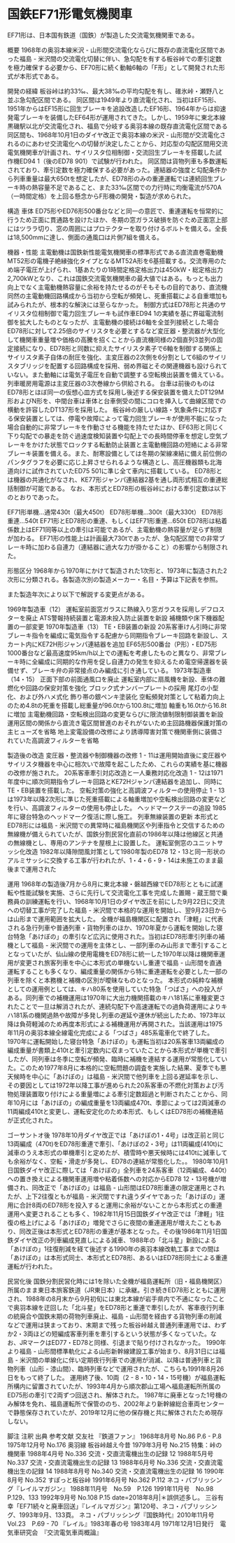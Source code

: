 # 国鉄EF71形電気機関車

EF71形は、日本国有鉄道（国鉄）が製造した交流電気機関車である。

概要
1968年の奥羽本線米沢 - 山形間交流電化ならびに既存の直流電化区間であった福島 - 米沢間の交流電化切替に伴い、急勾配を有する板谷峠での牽引定数を極力確保する必要から、EF70形に続く動軸6軸の「F形」として開発された形式が本形式である。

開発の経緯
板谷峠は約33‰、最大38‰の平均勾配を有し、碓氷峠・瀬野八と並ぶ急勾配区間である。
同区間は1949年より直流電化され、当初はEF15形、1951年からはEF15形に回生ブレーキを追設改造したEF16形、1964年からは抑速発電ブレーキを装備したEF64形が運用されてきた。しかし、1959年に東北本線黒磯駅以北が交流電化され、福島で分岐する奥羽本線の既存直流電化区間である同区間も、1968年10月1日のダイヤ改正で奥羽本線の米沢 - 山形間が交流電化されるのにあわせ交流電化への切替が決定したことから、対応型の勾配区間用交流電気機関車が計画され、サイリスタ位相制御・交流回生ブレーキを搭載した試作機ED94 1（後のED78 901）で試験が行われた。
同区間は貨物列車も多数運転されており、牽引定数を極力確保する必要があった。連結器の強度と勾配条件から列車重量は最大650tを想定したが、ED78形のみの重連運転では連続回生ブレーキ時の熱容量不足であること、また33‰区間での力行時に均衡電流が570A（一時間定格）を上回る懸念からF形機の開発・製造が求められた。

構造
車体
ED75形やED76形500番台などと同一の意匠で、重連運転を恒常的に行うため正面に貫通路を設けたほか、冬期の窓ガラス破損を防ぐため正面窓上部にはツララ切り、窓の周囲にはプロテクターを取り付けるボルトを備える。全長は18,500mmに達し、側面の通風口は片側7組を備える。

機器・性能
主電動機は国鉄新性能電気機関車の標準形式である直流直巻電動機MT52形の電機子絶縁強化タイプとなるMT52A形を6基搭載する。交流専用のため端子電圧が上げられ、1基あたりの1時間定格定格出力は450kW・総定格出力2,700kWとなり、これは国鉄交流電気機関車の最大値ではある。もっとも出力向上でなく主電動機熱容量に余裕を持たせるのがそもそもの目的であり、直流機同然の主電動機回路構成から当初から空転が頻発し、死重搭載による自重増加も試みられたが、根本的な解決には至らなかった。
制御方式はED78形と共通のサイリスタ位相制御で電力回生ブレーキも試作車ED94 1の実績を基に界磁電流制御を拡大したものとなったが、主電動機の接続は6軸を全並列接続とした場合ED78形に対して2.25倍のサイリスタを必要とするなど変圧器・整流器が大型化して機関車重量増や価格の高騰を招くことから直流機同様の2個直列3並列の固定接続になり、ED78形と同数に抑えたサイリスタ素子で6軸を制御する関係上サイリスタ素子自体の耐圧を強化、主変圧器の2次側を6分割として6組のサイリスタブリッジを配置する回路構成を採用、弱め界磁とその関連機器も設けられていない。また動軸には電気子電圧を自動で調整する空転検出装置を備えている。列車暖房用電源は主変圧器の3次巻線から供給される。
台車は前後のものはED78形とほぼ同一の仮想心皿方式を採用し後述する保安装置を備えたDT129M形およびN形を、中間台車は車体と台車側受の間にコロを挿入して曲線区間での横動を許容したDT137形を採用した。
板谷峠の厳しい線路・気象条件に対応する保安装置としては、停電や故障によって電力回生ブレーキが使用不能になった場合自動的に非常ブレーキを作動させる機能を持たせたほか、EF63形と同じく下り勾配での暴走を防ぐ過速度検知装置や勾配上での長時間停車を想定し空気ブレーキをかけた状態でロックする転動防止装置と主電動機回路の短絡による非常ブレーキ装置を備える。また、耐寒設備としては冬期の架線凍結に備え前位側のパンタグラフを必要に応じ上昇させられるような構造とし、高圧機器類も北海道向けに試作されていたED75 501に準じ全て車内に搭載している。
ED78形とは機器の共通化がなされ、KE77形ジャンパ連結器2基を通し両形式相互の重連総括制御が可能である。
なお、本形式とED78形の板谷峠における牽引定数は以下のとおりであった。

EF71形単機…通常430t（最大450t）
ED78形単機…300t（最大330t）
ED78形重連…540t
EF71形とED78形の重連、もしくはEF71形重連…650t
ED78形は粘着係数上はEF71同等以上の牽引は可能であるが、主電動機の熱容量が足らず制限が加わる。
EF71形の性能上は計画最大730tであったが、急勾配区間での非常ブレーキ時に加わる自連力（連結器に過大な力が掛かること）の影響から制限された。

形態区分
1968年から1970年にかけて製造された1次形と、1973年に製造された2次形に分類される。各製造次別の製造メーカー・名目・予算は下記表を参照。

また製造年次により以下で解説する変更点がある。

1969年製造車（12）
運転室前面窓ガラスに熱線入り窓ガラスを採用しデフロスターを廃止
ATS警報持続装置と電源未投入防止装置を新設
補機類や床下機器配置の一部変更
1970年製造車（13）
TE・EB装置の新設
20系客車けん引時に非常ブレーキ指令を編成に電気指令する配慮から同期指令ブレーキ回路を新設し、スカート内にKE72H形ジャンパ連結器を追加
EF65形500番台（P形）・ED75形1000番台など最高速度95km/h以上での運転を考慮したものと異なり、非常ブレーキ時に全編成に同期的な作用を促し自連力の発生を抑えるため電空帰還器を装備せず、ブレーキ弁の非常接点のみ編成に引き通している。
1973年製造車（14・15）
正面下部の前面通風口を廃止
運転室内部に扇風機を新設、車体の難燃化や回路の保安対策を強化
ブロック式ナンバープレートの採用
尾灯の小型化、および外ハメ式化
飾り帯の銀ペンキ塗装化
空転頻発対策として粘着力向上のため4.8tの死重を搭載し総重量が96.0tから100.8tに増加
軸重も16.0tから16.8tに増加
主電動機回路・空転検出回路の変更ならびに限流値制限制御装置を新設
運用区間の関係から直流き電区間冒進のおそれがないため主回路機器保護対策の主ヒューズを省略
地上変電設備の改修により誘導障害対策で機関車側に装備されていた高調波フィルターを省略

製造後の改造
変圧器・整流器や制御機器の改修
1 - 11は運用開始直後に変圧器やサイリスタ機器を中心に相次いで故障を起こしたため、これらの実績を基に機器の改修が施された。
20系客車牽引対応改造と一人乗務対応化改造
1 - 12は1971年度中に順次同期指令ブレーキ回路とKE72Hジャンパ連結器を追加し、同時にTE・EB装置を搭載した。
空転対策の強化と高調波フィルターの使用停止
1 - 13は1973年以降2次形に準じた死重搭載による軸重増加や空転検出回路の変更などを行い、高調波フィルターの使用も停止した。
ヘッドマークステーの追設
1985年に寝台特急のヘッドマーク復活に際し施工。
列車無線装置の更新
本形式とED78形には福島 - 米沢間での異常時に福島機関区や列車指令と交信するための無線機が備えられていたが、国鉄分割民営化直前の1986年以降は他線区と共通の無線機とし、専用のアンテナを屋根上に設置した。
運転室側窓のユニットサッシ化改造
1982年以降隙間風対策として1980年製のED78 12・13と同一形状のアルミサッシに交換する工事が行われたが、1・4・6・9・14は未施工のまま最後まで運用された

運用
1968年の製造後7月から8月に東北本線・磐越西線でED78形とともに試運転や性能試験を実施、さらに先行して交流電化工事を完成した置賜 - 蔵王間で乗務員の訓練運転を行い、1968年10月1日のダイヤ改正を前にした9月22日に交流への切替工事が完了した福島 - 米沢間で本格的な運用を開始し、翌9月23日からは山形まで運用範囲を拡大した。
全機が福島機関区に配置され「津軽」に代表される急行列車や普通列車・貨物列車のほか、1970年夏から運転を開始した寝台特急「あけぼの」の牽引など広汎に使用された。当初はED78形牽引列車の補機として福島 - 米沢間での運用を主体とし、一部列車のみ山形まで牽引することとなっていたが、仙山線の使用電機をED78形に統一した1970年以降は機関車運用が変更され旅客列車を中心に本形式の単機ないし重連で福島 - 山形間を直通運転することも多くなり、編成重量の関係から特に重連運転を必要とした一部の列車を除くと本務機と補機の区別が曖昧なものとなった。
本形式の純粋な補機としての運用例としては、キハ80系を使用していた特急「つばさ」への投入がある。同列車での補機運用は1970年に大出力機関搭載のキハ181系に車種変更されたことで一旦は解消されたが、連続勾配下や高速運転での過負荷運用によりキハ181系の機関過熱や故障が多発し列車の遅延や運休が続出したため、1973年以降は負荷軽減のため再度本形式による補機運用が再開された。当該運用は1975年11月の奥羽本線全線電化完成による「つばさ」485系電車化で終了した。
1970年に運転開始した寝台特急「あけぼの」も運転当初は20系客車13両編成の編成重量が書類上410tと牽引定数内に収まっていたことから本形式が単機で牽引したが、同列車は冬季に空転が頻発、臨時に補機を連結する運用が常態化していた。このため1977年8月に本格的に空転問題の調査を実施した結果、夏季でも悪天候時を中心に「あけぼの」は福島 - 米沢間で他列車を上回る遅延率を示し、その要因としては1972年以降工事が進められた20系客車の不燃化対策および汚物処理装置取り付けによる重量増による牽引定数超過と判断されたことから、同年10月には「あけぼの」の編成重量を13両編成470t、季節によっては2両減車の11両編成410tと変更し、運転安定化のため本形式、もしくはED78形の補機連結が正式化された。

ゴーサントオ後
1978年10月ダイヤ改正では「あけぼの1・4号」は改正前と同じ13両編成（470t)をED78形重連で牽引、「あけぼの2・3号」は11両編成(410t)に減車のうえ本形式の単機牽引と定めたが、積雪時や悪天候時には410tに減車しても余裕がなく、空転・滑走が多発し、ED78の連結が常態化した。。
1980年10月1日国鉄ダイヤ改正に際しては「あけぼの」全列車を24系客車（12両編成、440t）への置き換えによる機関車運用増や粘着係数への対応からED78 12・13号機が増備され、同改正で「あけぼの」は福島 - 山形間はED78形重連の限定運用とされたが、上下2往復ともが福島 - 米沢間ですれ違うダイヤであった「あけぼの」運用に合計8両のED78形を投入すると運用に余裕がないことから本形式との重連運用へ変更されることも多く、1982年11月15日国鉄ダイヤ改正では「津軽」1往復の格上げによる「あけぼの」増発でさらに夜間の重連運用が増えたこともあり、同改正後は本形式とED78形の重連が基本となった。その後1986年11月1日国鉄ダイヤ改正の列車編成見直しによる減車、1988年の「北斗星」新設による「あけぼの」1往復削減を経て後述する1990年の奥羽本線改軌工事までの間は「あけぼの」は本形式同士、本形式とED78形、あるいはED78形同士による重連運転が行われた。

民営化後
国鉄分割民営化時には1を除いた全機が福島運転所（旧・福島機関区）所属のまま東日本旅客鉄道（JR東日本）に承継。引き続きED78形とともに運用され、1988年の8月末から9月初旬には東北本線が岩手県内で不通になったことで奥羽本線を迂回した「北斗星」をED78形と重連で牽引したが、客車夜行列車の統廃合や国鉄末期の荷物列車廃止、福島 - 山形間を経由する貨物列車の削減などで運用は狭まっており、末期まで残った板谷峠越え普通列車運用では、わずか2・3両ほどの短編成客車列車を牽引するという状態が多くなっていた。なお、JRマークはED77・ED78と同様、引退まで貼り付けされなかった。
1990年より福島 - 山形間標準軌化による山形新幹線建設工事が始まり、8月31日には福島 - 米沢間の単線化に伴い定期夜行列車での運用が消滅、以降は普通列車と貨物列車（山形 - 漆山間）、臨時列車などで運用されたが、こちらも1991年8月26日をもって終了した。
運用終了後、10両（2 - 8・10・14・15号機）が福島運転所構内に留置されていたが、1993年4月から順次郡山工場へ福島運転所所属のED75形の牽引で2両ずつ回送され、解体された。
1987年に廃車となった1号機のみ解体を免れ、福島運転所で保管ののち、2002年より新幹線総合車両センターで静態保存されていたが、2019年12月に他の保存機と共に解体されたため現存しない。

脚注
注釈
出典
参考文献
交友社 『鉄道ファン』
1968年8月号 No.86  P.6 - P.8
1975年12月号 No.176 奥羽線 板谷峠越え今昔
1979年3月号 No.215 特集：峠の機関車
1988年4月号 No.336 交流・交直流電機出生の記録 12
1988年5月号 No.337 交流・交直流電機出生の記録 13
1988年6月号 No.336 交流・交直流電機出生の記録 14
1988年8月号 No.340 交流・交直流電機出生の記録 16
1990年8月号 No.352 すぽっと板谷峠
1991年6月号 No.362 P.112
ネコ・パブリッシング『レイルマガジン』
1988年11月号　No.59　P.126
1991年11月号　No.98　P.129、133
1992年9月号 No.108 P.15 date=2018年8月|＊誤供述多し。
三谷有幸「EF71続々と廃車回送」『レイルマガジン』第120号、ネコ・パブリッシング、1993年9月、133頁。 
ネコ・パブリッシング『国鉄時代』2010年11月号　Vol.23　P.69 - 70
『レイル』1983年春の号 1983年4月
1971年12月1日発行　電気車研究会　『交流電気車両概論』
